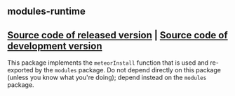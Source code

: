 ## modules-runtime
[Source code of released version](https://github.com/meteor/meteor/tree/master/packages/modules-runtime) | [Source code of development version](https://github.com/meteor/meteor/tree/master/packages/modules-runtime)
---

This package implements the `meteorInstall` function that is used and
re-exported by the `modules` package. Do not depend directly on this
package (unless you know what you're doing); depend instead on the
`modules` package.
